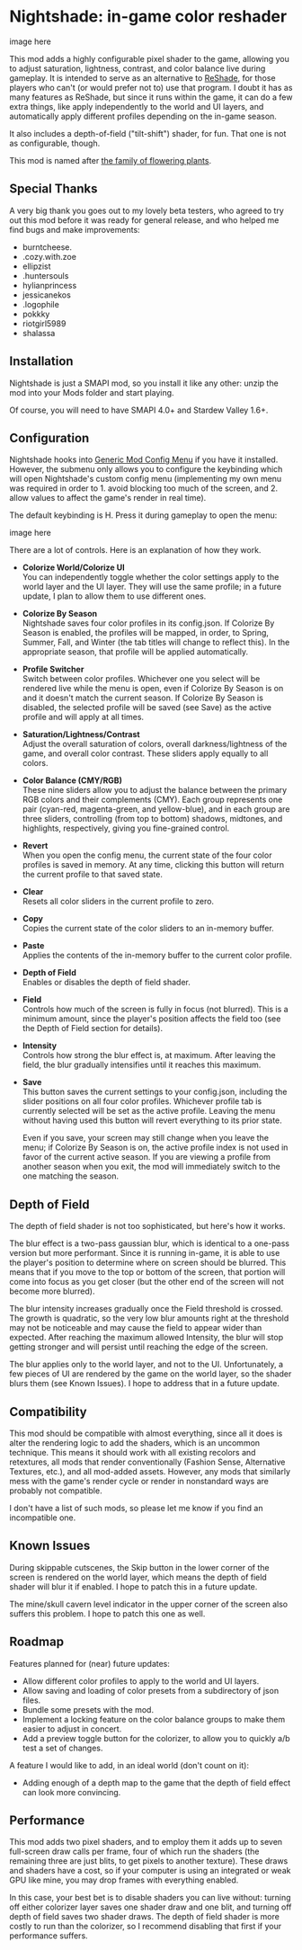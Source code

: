 # Nightshade: in-game color reshader

image here

This mod adds a highly configurable pixel shader to the game, allowing you to
adjust saturation, lightness, contrast, and color balance live during gameplay.
It is intended to serve as an alternative to [ReShade](https://reshade.me/),
for those players who can't (or would prefer not to) use that program. I doubt
it has as many features as ReShade, but since it runs within the game, it can
do a few extra things, like apply independently to the world and UI layers, and
automatically apply different profiles depending on the in-game season.

It also includes a depth-of-field ("tilt-shift") shader, for fun. That one is
not as configurable, though.

This mod is named after [the family of flowering
plants](https://en.wikipedia.org/wiki/Solanaceae).

## Special Thanks

A very big thank you goes out to my lovely beta testers, who agreed to try out
this mod before it was ready for general release, and who helped me find bugs
and make improvements:

- burntcheese.
- .cozy.with.zoe
- ellipzist
- .huntersouls
- hylianprincess
- jessicanekos
- .logophile
- pokkky
- riotgirl5989
- shalassa

## Installation

Nightshade is just a SMAPI mod, so you install it like any other: unzip the mod
into your Mods folder and start playing.

Of course, you will need to have SMAPI 4.0+ and Stardew Valley 1.6+.

## Configuration

Nightshade hooks into [Generic Mod Config
Menu](https://www.nexusmods.com/stardewvalley/mods/5098) if you have it
installed. However, the submenu only allows you to configure the keybinding
which will open Nightshade's custom config menu (implementing my own menu was
required in order to 1. avoid blocking too much of the screen, and 2. allow
values to affect the game's render in real time).

The default keybinding is H. Press it during gameplay to open the menu:

image here

There are a lot of controls. Here is an explanation of how they work.

* **Colorize World/Colorize UI** \
    You can independently toggle whether the color settings apply to the world
    layer and the UI layer. They will use the same profile; in a future update,
    I plan to allow them to use different ones.
* **Colorize By Season** \
    Nightshade saves four color profiles in its config.json. If Colorize By
    Season is enabled, the profiles will be mapped, in order, to Spring,
    Summer, Fall, and Winter (the tab titles will change to reflect this). In
    the appropriate season, that profile will be applied automatically.
* **Profile Switcher** \
    Switch between color profiles. Whichever one you select will be rendered
    live while the menu is open, even if Colorize By Season is on and it
    doesn't match the current season. If Colorize By Season is disabled, the
    selected profile will be saved (see Save) as the active profile and will
    apply at all times.
* **Saturation/Lightness/Contrast** \
    Adjust the overall saturation of colors, overall darkness/lightness of the
    game, and overall color contrast. These sliders apply equally to all
    colors.
* **Color Balance (CMY/RGB)** \
    These nine sliders allow you to adjust the balance between the primary
    RGB colors and their complements (CMY). Each group represents one pair
    (cyan-red, magenta-green, and yellow-blue), and in each group are three
    sliders, controlling (from top to bottom) shadows, midtones, and
    highlights, respectively, giving you fine-grained control.
* **Revert** \
    When you open the config menu, the current state of the four color profiles
    is saved in memory. At any time, clicking this button will return the
    current profile to that saved state.
* **Clear** \
    Resets all color sliders in the current profile to zero.
* **Copy** \
    Copies the current state of the color sliders to an in-memory buffer.
* **Paste** \
    Applies the contents of the in-memory buffer to the current color profile.
* **Depth of Field** \
    Enables or disables the depth of field shader.
* **Field** \
    Controls how much of the screen is fully in focus (not blurred). This is a
    minimum amount, since the player's position affects the field too (see the
    Depth of Field section for details).
* **Intensity** \
    Controls how strong the blur effect is, at maximum. After leaving the
    field, the blur gradually intensifies until it reaches this maximum.
* **Save** \
    This button saves the current settings to your config.json, including the
    slider positions on all four color profiles. Whichever profile tab is
    currently selected will be set as the active profile. Leaving the menu
    without having used this button will revert everything to its prior state.

    Even if you save, your screen may still change when you leave the menu;
    if Colorize By Season is on, the active profile index is not used in favor
    of the current active season. If you are viewing a profile from another
    season when you exit, the mod will immediately switch to the one matching
    the season.


## Depth of Field

The depth of field shader is not too sophisticated, but here's how it works.

The blur effect is a two-pass gaussian blur, which is identical to a one-pass
version but more performant. Since it is running in-game, it is able to use
the player's position to determine where on screen should be blurred. This
means that if you move to the top or bottom of the screen, that portion will
come into focus as you get closer (but the other end of the screen will not
become more blurred).

The blur intensity increases gradually once the Field threshold is crossed.
The growth is quadratic, so the very low blur amounts right at the threshold
may not be noticeable and may cause the field to appear wider than expected.
After reaching the maximum allowed Intensity, the blur will stop getting
stronger and will persist until reaching the edge of the screen.

The blur applies only to the world layer, and not to the UI. Unfortunately, a
few pieces of UI are rendered by the game on the world layer, so the shader
blurs them (see Known Issues). I hope to address that in a future update.


## Compatibility

This mod should be compatible with almost everything, since all it does is
alter the rendering logic to add the shaders, which is an uncommon technique.
This means it should work with all existing recolors and retextures, all mods
that render conventionally (Fashion Sense, Alternative Textures, etc.), and all
mod-added assets. However, any mods that similarly mess with the game's render
cycle or render in nonstandard ways are probably not compatible.

I don't have a list of such mods, so please let me know if you find an
incompatible one.


## Known Issues

During skippable cutscenes, the Skip button in the lower corner of the screen
is rendered on the world layer, which means the depth of field shader will
blur it if enabled. I hope to patch this in a future update.

The mine/skull cavern level indicator in the upper corner of the screen also
suffers this problem. I hope to patch this one as well.


## Roadmap

Features planned for (near) future updates:

* Allow different color profiles to apply to the world and UI layers.
* Allow saving and loading of color presets from a subdirectory of json files.
* Bundle some presets with the mod.
* Implement a locking feature on the color balance groups to make them easier
    to adjust in concert.
* Add a preview toggle button for the colorizer, to allow you to quickly a/b
    test a set of changes.

A feature I would like to add, in an ideal world (don't count on it):

* Adding enough of a depth map to the game that the depth of field effect can
    look more convincing.


## Performance

This mod adds two pixel shaders, and to employ them it adds up to seven
full-screen draw calls per frame, four of which run the shaders (the remaining
three are just blits, to get pixels to another texture). These draws and
shaders have a cost, so if your computer is using an integrated or weak GPU
like mine, you may drop frames with everything enabled.

In this case, your best bet is to disable shaders you can live without: turning
off either colorizer layer saves one shader draw and one blit, and turning off
depth of field saves two shader draws. The depth of field shader is more costly
to run than the colorizer, so I recommend disabling that first if your
performance suffers.
